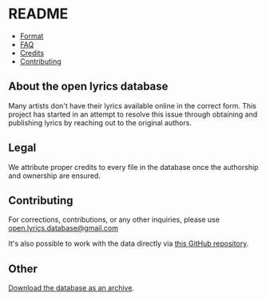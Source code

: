# README

* [Format](https://github.com/Lyrics/lyrics/tree/master/docs/Format.md)
* [FAQ](https://github.com/Lyrics/lyrics/tree/master/docs/FAQ.md)
* [Credits](https://github.com/Lyrics/lyrics/tree/master/docs/Credits.md)
* [Contributing](https://github.com/Lyrics/lyrics/tree/master/docs/Contributing.md)

## About the open lyrics database

Many artists don't have their lyrics available online in the correct form. This project has started in an attempt to resolve this issue through obtaining and publishing lyrics by reaching out to the original authors.

## Legal

We attribute proper credits to every file in the database once the authorship and ownership are ensured.

## Contributing

For corrections, contributions, or any other inquiries, please use [open.lyrics.database@gmail.com](mailto:open.lyrics.database@gmail.com)

It's also possible to work with the data directly via [this GitHub repository](https://github.com/Lyrics/lyrics).

## Other

[Download the database as an archive](https://github.com/Lyrics/lyrics/archive/master.zip).


